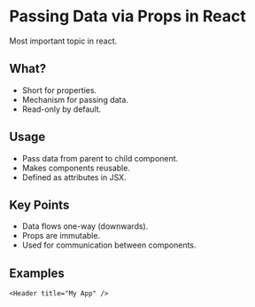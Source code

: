# Passing Data via Props in React

Most important topic in react.

## What?
* Short for properties.
* Mechanism for passing data.
* Read-only by default.

## Usage
* Pass data from parent to child component.
* Makes components reusable.
* Defined as attributes in JSX.

## Key Points
* Data flows one-way (downwards).
* Props are immutable.
* Used for communication between components.

## Examples
`<Header title="My App" />`
